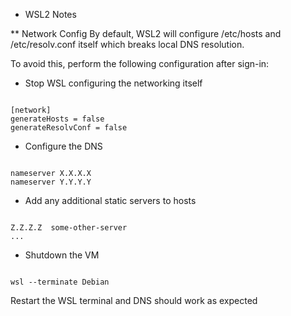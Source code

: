 * WSL2 Notes

** Network Config
By default, WSL2 will configure /etc/hosts and /etc/resolv.conf itself which breaks local DNS resolution.

To avoid this, perform the following configuration after sign-in:

- Stop WSL configuring the networking itself
```sudo /etc/wsl.conf

[network]
generateHosts = false
generateResolvConf = false
```

- Configure the DNS
```sudo /etc/resolv.conf

nameserver X.X.X.X
nameserver Y.Y.Y.Y
```

- Add any additional static servers to hosts
```sudo /etc/hosts

Z.Z.Z.Z  some-other-server
...
```

- Shutdown the VM
```(in a windows terminal)

wsl --terminate Debian
```

Restart the WSL terminal and DNS should work as expected
